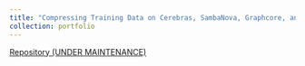 ```yaml
---
title: "Compressing Training Data on Cerebras, SambaNova, Graphcore, and Groq Platforms"
collection: portfolio
---
```


[Repository (UNDER MAINTENANCE)](https://github.com/mkshah5/AI-Accelerator-Compression)